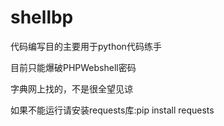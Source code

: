 # shellbp
代码编写目的主要用于python代码练手

目前只能爆破PHPWebshell密码

字典网上找的，不是很全望见谅

如果不能运行请安装requests库:pip install requests
